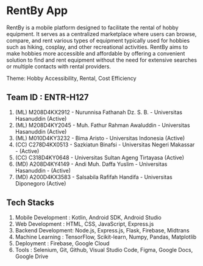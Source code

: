 # RentBy App

RentBy is a mobile platform designed to facilitate the rental of hobby equipment. It serves as a centralized marketplace where users can browse, compare, and rent various types of equipment typically used for hobbies such as hiking, cosplay, and other recreational activities. RentBy aims to make hobbies more accessible and affordable by offering a convenient solution to find and rent equipment without the need for extensive searches or multiple contacts with rental providers.

Theme: Hobby Accessibility, Rental, Cost Efficiency

## Team ID : ENTR-H127
1. (ML) M208D4KX2912 - Nurunnisa Fathanah Dz. S. B. - Universitas Hasanuddin (Active)
2. (ML) M208D4KY2045 - Muh. Fathur Rahman Awaluddin - Universitas Hasanuddin (Active)
3. (ML) M010D4KY3232 - Bima Aristo - Universitas Indonesia (Active)
4. (CC) C278D4KX0513 - Sazkiatun Binafsi - Universitas Negeri Makassar - (Active)
5. (CC) C318D4KY0648 - Universitas Sultan Ageng Tirtayasa (Active)
6. (MD) A208D4KY4149 - Andi Muh. Daffa Yuslim - Universitas Hasanuddin - (Active)
7. (MD) A200D4KX3583 - Salsabila Rafifah Handifa - Universitas Diponegoro (Active)

## Tech Stacks
1. Mobile Development : Kotlin, Android SDK, Android Studio
2. Web Development : HTML, CSS, JavaScript, Express.js
3. Backend Development: Node.js, Express.js, Flask, Firebase, Midtrans
4. Machine Learning : TensorFlow, Scikit-learn, Numpy, Pandas, Matplotlib
5. Deployment : Firebase, Google Cloud
6. Tools : Selenium, Git, Github, Visual Studio Code, Figma, Google Docs, Google Drive
